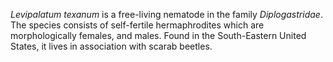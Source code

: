 <em>Levipalatum&nbsp;texanum</em> is a free-living nematode in the family <em>Diplogastridae</em>. The species consists of self-fertile hermaphrodites which are morphologically females, and males. Found in the South-Eastern United States, it lives in association with scarab beetles.
